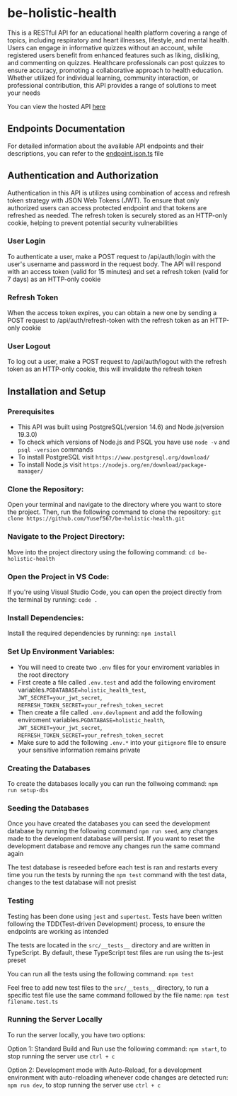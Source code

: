 # be-holistic-health

This is a RESTful API for an educational health platform covering a range of topics, including respiratory and heart illnesses, lifestyle, and mental health. Users can engage in informative quizzes without an account, while registered users benefit from enhanced features such as liking, disliking, and commenting on quizzes. Healthcare professionals can post quizzes to ensure accuracy, promoting a collaborative approach to health education. Whether utilized for individual learning, community interaction, or professional contribution, this API provides a range of solutions to meet your needs

You can view the hosted API [here](https://holistic-backend.onrender.com/api)

## Endpoints Documentation

For detailed information about the available API endpoints and their descriptions, you can refer to the [endpoint.json.ts](./src/endpoints.json.ts) file

## Authentication and Authorization

Authentication in this API is utilizes using combination of access and refresh token strategy with JSON Web Tokens (JWT). To ensure that only authorized users can access protected endpoint and that tokens are refreshed as needed. The refresh token is securely stored as an HTTP-only cookie, helping to prevent potential security vulnerabilities

### User Login

To authenticate a user, make a POST request to /api/auth/login with the user's username and password in the request body. The API will respond with an access token (valid for 15 minutes) and set a refresh token (valid for 7 days) as an HTTP-only cookie

### Refresh Token

When the access token expires, you can obtain a new one by sending a POST request to /api/auth/refresh-token with the refresh token as an HTTP-only cookie

### User Logout

To log out a user, make a POST request to /api/auth/logout with the refresh token as an HTTP-only cookie, this will invalidate the refresh token

## Installation and Setup

### Prerequisites

- This API was built using PostgreSQL(version 14.6) and Node.js(version 19.3.0)
- To check which versions of Node.js and PSQL you have use `node -v` and `psql -version` commands
- To install PostgreSQL visit `https://www.postgresql.org/download/`
- To install Node.js visit `https://nodejs.org/en/download/package-manager/`

### Clone the Repository:

Open your terminal and navigate to the directory where you want to store the project. Then, run the following command to clone the repository: `git clone https://github.com/Yusef567/be-holistic-health.git`

### Navigate to the Project Directory:

Move into the project directory using the following command: `cd be-holistic-health`

### Open the Project in VS Code:

If you're using Visual Studio Code, you can open the project directly from the terminal by running: `code .`

### Install Dependencies:

Install the required dependencies by running: `npm install`

### Set Up Environment Variables:

- You will need to create two `.env` files for your enviroment variables in the root directory
- First create a file called `.env.test` and add the following enviroment variables.`PGDATABASE=holistic_health_test`, `JWT_SECRET=your_jwt_secret`, `REFRESH_TOKEN_SECRET=your_refresh_token_secret`
- Then create a file called `.env.devlopment` and add the following enviroment variables.`PGDATABASE=holistic_health`, `JWT_SECRET=your_jwt_secret`, `REFRESH_TOKEN_SECRET=your_refresh_token_secret`
- Make sure to add the following `.env.*` into your `gitignore` file to ensure your sensitive information remains private

### Creating the Databases

To create the databases locally you can run the follwoing command: `npm run setup-dbs`

### Seeding the Databases

Once you have created the databases you can seed the development database by running the following command `npm run seed`, any changes made to the development database will persist. If you want to reset the development database and remove any changes run the same command again

The test database is reseeded before each test is ran and restarts every time you run the tests by running the `npm test` command with the test data, changes to the test database will not presist

### Testing

Testing has been done using `jest` and `supertest`. Tests have been written following the TDD(Test-driven Development) process, to ensure the endpoints are working as intended

The tests are located in the `src/__tests__` directory and are written in TypeScript. By default, these TypeScript test files are run using the ts-jest preset

You can run all the tests using the following command: `npm test`

Feel free to add new test files to the `src/__tests__` directory, to run a specific test file use the same command followed by the file name: `npm test filename.test.ts`

### Running the Server Locally

To run the server locally, you have two options:

Option 1: Standard Build and Run use the following command: `npm start`, to stop running the server use `ctrl + c`

Option 2: Development mode with Auto-Reload, for a development environment with auto-reloading whenever code changes are detected run: `npm run dev`, to stop running the server use `ctrl + c`
